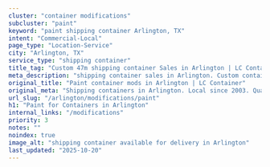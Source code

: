 ```yaml
---
cluster: "container modifications"
subcluster: "paint"
keyword: "paint shipping container Arlington, TX"
intent: "Commercial-Local"
page_type: "Location-Service"
city: "Arlington, TX"
service_type: "shipping container"
title_tag: "Custom 47m shipping container Sales in Arlington | LC Container"
meta_description: "shipping container sales in Arlington. Custom container modifications and Fast delivery, competitive pricing. Serving modifications area. Quote ID: 321. Call (214) 524-4168 for your free quote today."
original_title: "Paint container mods in Arlington | LC Container"
original_meta: "Shipping containers in Arlington. Local since 2003. Quality containers. Fast delivery. Get your free quote — call (214) 524-4168 today. LC Container — your t..."
url_slug: "/arlington/modifications/paint"
h1: "Paint for Containers in Arlington"
internal_links: "/modifications"
priority: 3
notes: ""
noindex: true
image_alt: "shipping container available for delivery in Arlington"
last_updated: "2025-10-20"
---
```


<!-- TODO: Add unique city/inventory copy, images, and internal links here. -->
